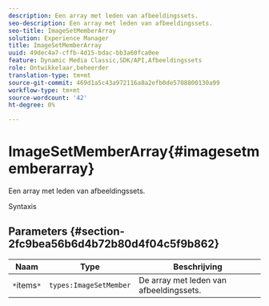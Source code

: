 ```yaml
---
description: Een array met leden van afbeeldingssets.
seo-description: Een array met leden van afbeeldingssets.
seo-title: ImageSetMemberArray
solution: Experience Manager
title: ImageSetMemberArray
uuid: 49dec4a7-cffb-4d15-bdac-bb3a60fca0ee
feature: Dynamic Media Classic,SDK/API,Afbeeldingssets
role: Ontwikkelaar,beheerder
translation-type: tm+mt
source-git-commit: 469d1a5c43a972116a8a2efb0de5708800130a99
workflow-type: tm+mt
source-wordcount: '42'
ht-degree: 0%

---
```



# ImageSetMemberArray{#imagesetmemberarray}

Een array met leden van afbeeldingssets.

Syntaxis

## Parameters {#section-2fc9bea56b6d4b72b80d4f04c5f9b862}

| Naam | Type | Beschrijving |
|---|---|---|
| `*`items`*` | `types:ImageSetMember` | De array met leden van afbeeldingssets. |

